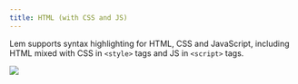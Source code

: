 ```yaml
---
title: HTML (with CSS and JS)
---
```


Lem supports syntax highlighting for HTML, CSS and JavaScript,
including HTML mixed with CSS in `<style>` tags and JS in `<script>` tags.

![](/html-css-js.png)
